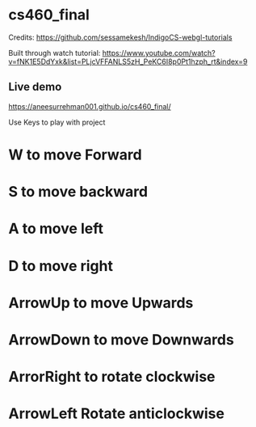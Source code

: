 # cs460_final

Credits: <https://github.com/sessamekesh/IndigoCS-webgl-tutorials>

Built through watch tutorial: https://www.youtube.com/watch?v=fNK1E5DdYxk&list=PLjcVFFANLS5zH_PeKC6I8p0Pt1hzph_rt&index=9

## Live demo

<https://aneesurrehman001.github.io/cs460_final/>

Use Keys to play with project

# W to move Forward
# S to move backward
# A to move left
# D to move right

# ArrowUp to move Upwards
# ArrowDown to move Downwards
# ArrorRight to rotate clockwise
# ArrowLeft Rotate anticlockwise
 


